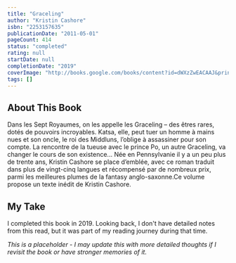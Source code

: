 ```yaml
---
title: "Graceling"
author: "Kristin Cashore"
isbn: "2253157635"
publicationDate: "2011-05-01"
pageCount: 414
status: "completed"
rating: null
startDate: null
completionDate: "2019"
coverImage: "http://books.google.com/books/content?id=dWXzZwEACAAJ&printsec=frontcover&img=1&zoom=1&source=gbs_api"
tags: []
---
```


## About This Book

Dans les Sept Royaumes, on les appelle les Graceling – des êtres rares, dotés de pouvoirs incroyables. Katsa, elle, peut tuer un homme à mains nues et son oncle, le roi des Middluns, l’oblige à assassiner pour son compte. La rencontre de la tueuse avec le prince Po, un autre Graceling, va changer le cours de son existence... Née en Pennsylvanie il y a un peu plus de trente ans, Kristin Cashore se place d’emblée, avec ce roman traduit dans plus de vingt-cinq langues et récompensé par de nombreux prix, parmi les meilleures plumes de la fantasy anglo-saxonne.Ce volume propose un texte inédit de Kristin Cashore.

## My Take

I completed this book in 2019. Looking back, I don't have detailed notes from this read, but it was part of my reading journey during that time.

*This is a placeholder - I may update this with more detailed thoughts if I revisit the book or have stronger memories of it.*
